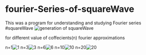 # fourier-Series-of-squareWave
This was a program for understanding and studying Fourier series 
#squareWave
![generation of squareWave](https://user-images.githubusercontent.com/24197201/126538279-dd32e8ee-0942-4332-ba17-fe84aaede88f.PNG)

for different value of coffecients(n) fourier approximations

n=1![1](https://user-images.githubusercontent.com/24197201/126538419-3925cfb4-b267-4dd3-86af-43a97de4931b.PNG)
n=3![3](https://user-images.githubusercontent.com/24197201/126538437-448ea89c-2f54-42cb-b0a4-44e695342046.PNG)
n=6![6](https://user-images.githubusercontent.com/24197201/126538449-8203ba23-f2c6-4181-95d9-07ba98284e66.PNG)
n=10![10](https://user-images.githubusercontent.com/24197201/126538460-da240081-2a3d-41da-adc8-764e4de81648.PNG)
n=20![20](https://user-images.githubusercontent.com/24197201/126538475-14d5d3d7-7c02-4f24-83b6-b579463a6a6a.PNG)
